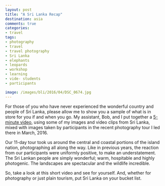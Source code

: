 ```yaml
---
layout: post
title: "A Sri Lanka Recap"
destination: asia
comments: true
categories:
- travel
tags:
- photography
- travel
- travel photography
- Sri Lanka
- elephants
- leopards
- workshop
- learning
- vide- students
- participants

image: /images/bli/2016/04/DSC_0674.jpg
---
```


For those of you who have never experienced the wonderful country and people of Sri Lanka, please allow me to show you a sample of what is in store for you if and when you go. My assistant, Bob, and I put together a [5-minute video](https://youtu.be/-lNOxQcLmV0), using some of my images and video clips from Sri Lanka, mixed with images taken by participants in the recent photography tour I led there in March, 2016. 

<!--more-->

Our 11-day tour took us around the central and coastal portions of the island nation, photographing all along the way. Like in previous years, the reaction from our participants were uniformly positive, to make an understatement. The Sri Lankan people are simply wonderful; warm, hospitable and highly photogenic. The landscapes are spectacular and the wildlife incredible. 

So, take a look at this short video and see for yourself. And, whether for photography or just plain tourism, put Sri Lanka on your bucket list. 

